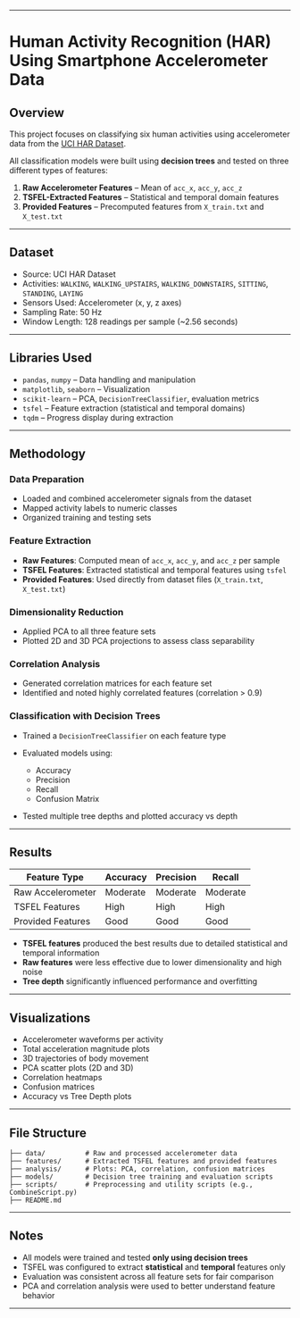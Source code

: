 
---

# Human Activity Recognition (HAR) Using Smartphone Accelerometer Data

## Overview

This project focuses on classifying six human activities using accelerometer data from the [UCI HAR Dataset](https://archive.ics.uci.edu/ml/datasets/human+activity+recognition+using+smartphones).

All classification models were built using **decision trees** and tested on three different types of features:

1. **Raw Accelerometer Features** – Mean of `acc_x`, `acc_y`, `acc_z`
2. **TSFEL-Extracted Features** – Statistical and temporal domain features
3. **Provided Features** – Precomputed features from `X_train.txt` and `X_test.txt`

---

## Dataset

* Source: UCI HAR Dataset
* Activities: `WALKING`, `WALKING_UPSTAIRS`, `WALKING_DOWNSTAIRS`, `SITTING`, `STANDING`, `LAYING`
* Sensors Used: Accelerometer (x, y, z axes)
* Sampling Rate: 50 Hz
* Window Length: 128 readings per sample (\~2.56 seconds)

---

## Libraries Used

* `pandas`, `numpy` – Data handling and manipulation
* `matplotlib`, `seaborn` – Visualization
* `scikit-learn` – PCA, `DecisionTreeClassifier`, evaluation metrics
* `tsfel` – Feature extraction (statistical and temporal domains)
* `tqdm` – Progress display during extraction

---

## Methodology

### Data Preparation

* Loaded and combined accelerometer signals from the dataset
* Mapped activity labels to numeric classes
* Organized training and testing sets

### Feature Extraction

* **Raw Features**: Computed mean of `acc_x`, `acc_y`, and `acc_z` per sample
* **TSFEL Features**: Extracted statistical and temporal features using `tsfel`
* **Provided Features**: Used directly from dataset files (`X_train.txt`, `X_test.txt`)

### Dimensionality Reduction

* Applied PCA to all three feature sets
* Plotted 2D and 3D PCA projections to assess class separability

### Correlation Analysis

* Generated correlation matrices for each feature set
* Identified and noted highly correlated features (correlation > 0.9)

### Classification with Decision Trees

* Trained a `DecisionTreeClassifier` on each feature type
* Evaluated models using:

  * Accuracy
  * Precision
  * Recall
  * Confusion Matrix
* Tested multiple tree depths and plotted accuracy vs depth

---

## Results

| Feature Type      | Accuracy | Precision | Recall   |
| ----------------- | -------- | --------- | -------- |
| Raw Accelerometer | Moderate | Moderate  | Moderate |
| TSFEL Features    | High     | High      | High     |
| Provided Features | Good     | Good      | Good     |

* **TSFEL features** produced the best results due to detailed statistical and temporal information
* **Raw features** were less effective due to lower dimensionality and high noise
* **Tree depth** significantly influenced performance and overfitting

---

## Visualizations

* Accelerometer waveforms per activity
* Total acceleration magnitude plots
* 3D trajectories of body movement
* PCA scatter plots (2D and 3D)
* Correlation heatmaps
* Confusion matrices
* Accuracy vs Tree Depth plots

---

## File Structure

```
├── data/          # Raw and processed accelerometer data
├── features/      # Extracted TSFEL features and provided features
├── analysis/      # Plots: PCA, correlation, confusion matrices
├── models/        # Decision tree training and evaluation scripts
├── scripts/       # Preprocessing and utility scripts (e.g., CombineScript.py)
├── README.md
```

---

## Notes

* All models were trained and tested **only using decision trees**
* TSFEL was configured to extract **statistical** and **temporal** features only
* Evaluation was consistent across all feature sets for fair comparison
* PCA and correlation analysis were used to better understand feature behavior

---

